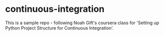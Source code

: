# continuous-integration

This is a sample repo - following Noah Gift's coursera class for 'Setting up Python Project Structure for Continuous Integration'.
